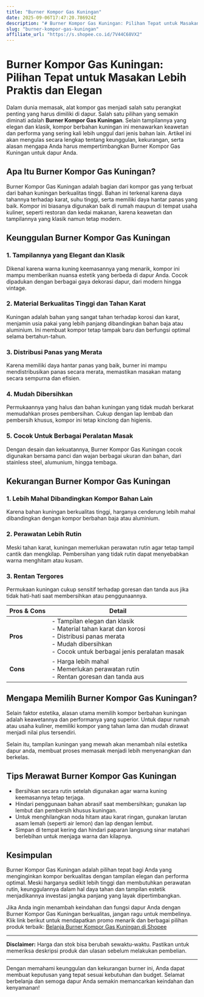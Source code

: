 ```yaml
---
title: "Burner Kompor Gas Kuningan"
date: 2025-09-06T17:47:20.786924Z
description: "# Burner Kompor Gas Kuningan: Pilihan Tepat untuk Masakan Lebih Praktis dan Elegan..."
slug: "burner-kompor-gas-kuningan"
affiliate_url: "https://s.shopee.co.id/7V44C68VX2"
---
```

# Burner Kompor Gas Kuningan: Pilihan Tepat untuk Masakan Lebih Praktis dan Elegan

Dalam dunia memasak, alat kompor gas menjadi salah satu perangkat penting yang harus dimiliki di dapur. Salah satu pilihan yang semakin diminati adalah **Burner Kompor Gas Kuningan**. Selain tampilannya yang elegan dan klasik, kompor berbahan kuningan ini menawarkan keawetan dan performa yang sering kali lebih unggul dari jenis bahan lain. Artikel ini akan mengulas secara lengkap tentang keunggulan, kekurangan, serta alasan mengapa Anda harus mempertimbangkan Burner Kompor Gas Kuningan untuk dapur Anda.

## Apa Itu Burner Kompor Gas Kuningan?

Burner Kompor Gas Kuningan adalah bagian dari kompor gas yang terbuat dari bahan kuningan berkualitas tinggi. Bahan ini terkenal karena daya tahannya terhadap karat, suhu tinggi, serta memiliki daya hantar panas yang baik. Kompor ini biasanya digunakan baik di rumah maupun di tempat usaha kuliner, seperti restoran dan kedai makanan, karena keawetan dan tampilannya yang klasik namun tetap modern.

## Keunggulan Burner Kompor Gas Kuningan

### 1. Tampilannya yang Elegant dan Klasik
Dikenal karena warna kuning keemasannya yang menarik, kompor ini mampu memberikan nuansa estetik yang berbeda di dapur Anda. Cocok dipadukan dengan berbagai gaya dekorasi dapur, dari modern hingga vintage.

### 2. Material Berkualitas Tinggi dan Tahan Karat
Kuningan adalah bahan yang sangat tahan terhadap korosi dan karat, menjamin usia pakai yang lebih panjang dibandingkan bahan baja atau aluminium. Ini membuat kompor tetap tampak baru dan berfungsi optimal selama bertahun-tahun.

### 3. Distribusi Panas yang Merata
Karena memiliki daya hantar panas yang baik, burner ini mampu mendistribusikan panas secara merata, memastikan masakan matang secara sempurna dan efisien.

### 4. Mudah Dibersihkan
Permukaannya yang halus dan bahan kuningan yang tidak mudah berkarat memudahkan proses pembersihan. Cukup dengan lap lembab dan pembersih khusus, kompor ini tetap kinclong dan higienis.

### 5. Cocok Untuk Berbagai Peralatan Masak
Dengan desain dan kekuatannya, Burner Kompor Gas Kuningan cocok digunakan bersama panci dan wajan berbagai ukuran dan bahan, dari stainless steel, alumunium, hingga tembaga.

## Kekurangan Burner Kompor Gas Kuningan

### 1. Lebih Mahal Dibandingkan Kompor Bahan Lain
Karena bahan kuningan berkualitas tinggi, harganya cenderung lebih mahal dibandingkan dengan kompor berbahan baja atau aluminium.

### 2. Perawatan Lebih Rutin
Meski tahan karat, kuningan memerlukan perawatan rutin agar tetap tampil cantik dan mengkilap. Pembersihan yang tidak rutin dapat menyebabkan warna menghitam atau kusam.

### 3. Rentan Tergores
Permukaan kuningan cukup sensitif terhadap goresan dan tanda aus jika tidak hati-hati saat membersihkan atau penggunaannya.

| **Pros & Cons** | **Detail** |
|------------------|-------------|
| **Pros**        | - Tampilan elegan dan klasik<br>- Material tahan karat dan korosi<br>- Distribusi panas merata<br>- Mudah dibersihkan<br>- Cocok untuk berbagai jenis peralatan masak |
| **Cons**        | - Harga lebih mahal<br>- Memerlukan perawatan rutin<br>- Rentan goresan dan tanda aus |

## Mengapa Memilih Burner Kompor Gas Kuningan?

Selain faktor estetika, alasan utama memilih kompor berbahan kuningan adalah keawetannya dan performanya yang superior. Untuk dapur rumah atau usaha kuliner, memiliki kompor yang tahan lama dan mudah dirawat menjadi nilai plus tersendiri.

Selain itu, tampilan kuningan yang mewah akan menambah nilai estetika dapur anda, membuat proses memasak menjadi lebih menyenangkan dan berkelas.

## Tips Merawat Burner Kompor Gas Kuningan

- Bersihkan secara rutin setelah digunakan agar warna kuning keemasannya tetap terjaga.
- Hindari penggunaan bahan abrasif saat membersihkan; gunakan lap lembut dan pembersih khusus kuningan.
- Untuk menghilangkan noda hitam atau karat ringan, gunakan larutan asam lemah (seperti air lemon) dan lap dengan lembut.
- Simpan di tempat kering dan hindari paparan langsung sinar matahari berlebihan untuk menjaga warna dan kilapnya.

## Kesimpulan

Burner Kompor Gas Kuningan adalah pilihan tepat bagi Anda yang menginginkan kompor berkualitas dengan tampilan elegan dan performa optimal. Meski harganya sedikit lebih tinggi dan membutuhkan perawatan rutin, keunggulannya dalam hal daya tahan dan tampilan estetik menjadikannya investasi jangka panjang yang layak dipertimbangkan.

Jika Anda ingin menambah keindahan dan fungsi dapur Anda dengan Burner Kompor Gas Kuningan berkualitas, jangan ragu untuk membelinya. Klik link berikut untuk mendapatkan promo menarik dan berbagai pilihan produk terbaik: [Belanja Burner Kompor Gas Kuningan di Shopee](https://s.shopee.co.id/7V44C68VX2)

---

**Disclaimer:** Harga dan stok bisa berubah sewaktu-waktu. Pastikan untuk memeriksa deskripsi produk dan ulasan sebelum melakukan pembelian.

---

Dengan memahami keunggulan dan kekurangan burner ini, Anda dapat membuat keputusan yang tepat sesuai kebutuhan dan budget. Selamat berbelanja dan semoga dapur Anda semakin memancarkan keindahan dan kenyamanan!